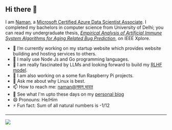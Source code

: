 ## Hi there 👋

I am [Naman](https://twitter.com/intent/follow?screen_name=tatticoder), a [Microsoft Certified Azure Data Scientist Associate](https://www.credly.com/badges/20863331-ae48-4254-bddd-cb8e59b3383e/public_url). I completed my bachelors in computer science from University of Delhi; you can read my undergraduate thesis, [_Empirical Analysis of Artificial Immune System Algorithms for Aging Related Bug Prediction_](https://ieeexplore.ieee.org/document/9441809), on IEEE Xplore.


- 🔭 I’m currently working on my startup website which provides website building and hosting services to others.
- 🌱 I maily use Node Js and Go programming languages.
- 👯 I am really fascinated by LLMs and looking forward to build my [RLHF model](https://huggingface.co/blog/rlhf).
- 🤔 I am also working on a some fun Raspberry Pi projects.
- 💬 Ask me about why Linux is best.
- 📫 How to reach me: [naman@नमन.भारत](mailto:naman@xn--l2bar.xn--h2brj9c)
- 🤠 See what I'm upto these days on my [personal blog](https://xn--l2bar.xn--h2brj9c/)
- 😄 Pronouns: He/Him
- ⚡ Fun fact: Sum of all natural numbers is -1/12
---
<img src="https://raw.githubusercontent.com/saadeghi/saadeghi/master/dino.gif" />
